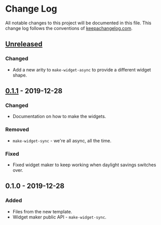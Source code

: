 # Change Log
All notable changes to this project will be documented in this file. This change log follows the conventions of [keepachangelog.com](http://keepachangelog.com/).

## [Unreleased]
### Changed
- Add a new arity to `make-widget-async` to provide a different widget shape.

## [0.1.1] - 2019-12-28
### Changed
- Documentation on how to make the widgets.

### Removed
- `make-widget-sync` - we're all async, all the time.

### Fixed
- Fixed widget maker to keep working when daylight savings switches over.

## 0.1.0 - 2019-12-28
### Added
- Files from the new template.
- Widget maker public API - `make-widget-sync`.

[Unreleased]: https://github.com/your-name/montag/compare/0.1.1...HEAD
[0.1.1]: https://github.com/your-name/montag/compare/0.1.0...0.1.1
